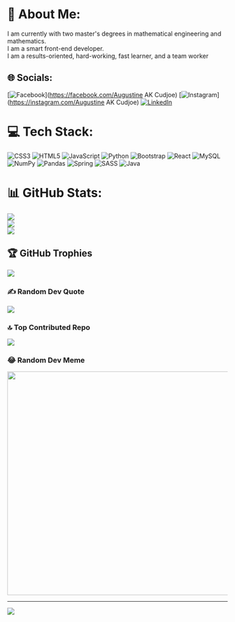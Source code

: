 # 💫 About Me:
I am currently with two master's degrees in mathematical engineering and mathematics.<br>I am a  smart front-end developer.<br>I am a results-oriented, hard-working, fast learner, and a team worker


## 🌐 Socials:
[![Facebook](https://img.shields.io/badge/Facebook-%231877F2.svg?logo=Facebook&logoColor=white)](https://facebook.com/Augustine AK Cudjoe) [![Instagram](https://img.shields.io/badge/Instagram-%23E4405F.svg?logo=Instagram&logoColor=white)](https://instagram.com/Augustine AK Cudjoe) [![LinkedIn](https://img.shields.io/badge/LinkedIn-%230077B5.svg?logo=linkedin&logoColor=white)](https://linkedin.com/in/augustine.cudjoe@student.univaq.it) 

# 💻 Tech Stack:
![CSS3](https://img.shields.io/badge/css3-%231572B6.svg?style=for-the-badge&logo=css3&logoColor=white) ![HTML5](https://img.shields.io/badge/html5-%23E34F26.svg?style=for-the-badge&logo=html5&logoColor=white) ![JavaScript](https://img.shields.io/badge/javascript-%23323330.svg?style=for-the-badge&logo=javascript&logoColor=%23F7DF1E) ![Python](https://img.shields.io/badge/python-3670A0?style=for-the-badge&logo=python&logoColor=ffdd54) ![Bootstrap](https://img.shields.io/badge/bootstrap-%23563D7C.svg?style=for-the-badge&logo=bootstrap&logoColor=white) ![React](https://img.shields.io/badge/react-%2320232a.svg?style=for-the-badge&logo=react&logoColor=%2361DAFB) ![MySQL](https://img.shields.io/badge/mysql-%2300f.svg?style=for-the-badge&logo=mysql&logoColor=white) ![NumPy](https://img.shields.io/badge/numpy-%23013243.svg?style=for-the-badge&logo=numpy&logoColor=white) ![Pandas](https://img.shields.io/badge/pandas-%23150458.svg?style=for-the-badge&logo=pandas&logoColor=white) ![Spring](https://img.shields.io/badge/spring-%236DB33F.svg?style=for-the-badge&logo=spring&logoColor=white) ![SASS](https://img.shields.io/badge/SASS-hotpink.svg?style=for-the-badge&logo=SASS&logoColor=white) ![Java](https://img.shields.io/badge/java-%23ED8B00.svg?style=for-the-badge&logo=java&logoColor=white)
# 📊 GitHub Stats:
![](https://github-readme-stats.vercel.app/api?username=Augustine-cudjoe&theme=merko&hide_border=false&include_all_commits=true&count_private=false)<br/>
![](https://github-readme-streak-stats.herokuapp.com/?user=Augustine-cudjoe&theme=merko&hide_border=false)<br/>
![](https://github-readme-stats.vercel.app/api/top-langs/?username=Augustine-cudjoe&theme=merko&hide_border=false&include_all_commits=true&count_private=false&layout=compact)

## 🏆 GitHub Trophies
![](https://github-profile-trophy.vercel.app/?username=Augustine-cudjoe&theme=radical&no-frame=true&no-bg=true&margin-w=4)

### ✍️ Random Dev Quote
![](https://quotes-github-readme.vercel.app/api?type=horizontal&theme=radical)

### 🔝 Top Contributed Repo
![](https://github-contributor-stats.vercel.app/api?username=Augustine-cudjoe&limit=5&theme=matrix&combine_all_yearly_contributions=true)

### 😂 Random Dev Meme
<img src="https://rm.up.railway.app/" width="512px"/>

---
[![](https://visitcount.itsvg.in/api?id=Augustine-cudjoe&icon=0&color=0)](https://visitcount.itsvg.in)

<!-- Proudly created with GPRM ( https://gprm.itsvg.in ) -->
